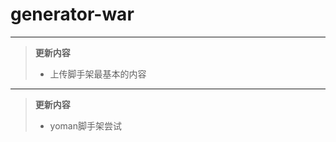 # generator-war
-------------------------------------------
> **更新内容**
> - 上传脚手架最基本的内容
-------------------------------------------
> **更新内容**
> - yoman脚手架尝试
